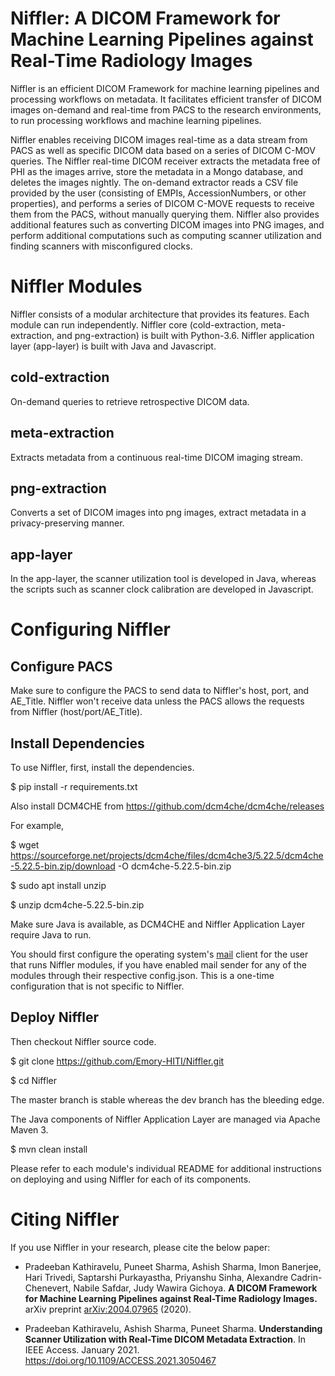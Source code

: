 # Niffler: A DICOM Framework for Machine Learning Pipelines against Real-Time Radiology Images

Niffler is an efficient DICOM Framework for machine learning pipelines and processing workflows on metadata. It facilitates efficient transfer of DICOM images on-demand and real-time from PACS to the research environments, to run processing workflows and machine learning pipelines.

Niffler enables receiving DICOM images real-time as a data stream from PACS as well as specific DICOM data based on a series of DICOM C-MOV queries. The Niffler real-time DICOM receiver extracts the metadata free of PHI as the images arrive, store the metadata in a Mongo database, and deletes the images nightly. The on-demand extractor reads a CSV file provided by the user (consisting of EMPIs, AccessionNumbers, or other properties), and performs a series of DICOM C-MOVE requests to receive them from the PACS, without manually querying them. Niffler also provides additional features such as converting DICOM images into PNG images, and perform additional computations such as computing scanner utilization and finding scanners with misconfigured clocks.


# Niffler Modules

Niffler consists of a modular architecture that provides its features. Each module can run independently. Niffler core (cold-extraction, meta-extraction, and png-extraction) is built with Python-3.6. Niffler application layer (app-layer) is built with Java and Javascript.

## cold-extraction

On-demand queries to retrieve retrospective DICOM data.

## meta-extraction

Extracts metadata from a continuous real-time DICOM imaging stream.

## png-extraction

Converts a set of DICOM images into png images, extract metadata in a privacy-preserving manner.

## app-layer

In the app-layer, the scanner utilization tool is developed in Java, whereas the scripts such as scanner clock calibration are developed in Javascript.



# Configuring Niffler

## Configure PACS

Make sure to configure the PACS to send data to Niffler's host, port, and AE_Title. Niffler won't receive data unless the PACS allows the requests from Niffler (host/port/AE_Title).

## Install Dependencies

To use Niffler, first, install the dependencies.

$ pip install -r requirements.txt

Also install DCM4CHE from https://github.com/dcm4che/dcm4che/releases

For example,

$ wget https://sourceforge.net/projects/dcm4che/files/dcm4che3/5.22.5/dcm4che-5.22.5-bin.zip/download -O dcm4che-5.22.5-bin.zip

$ sudo apt install unzip

$ unzip dcm4che-5.22.5-bin.zip

Make sure Java is available, as DCM4CHE and Niffler Application Layer require Java to run.

You should first configure the operating system's [mail](https://www.javatpoint.com/linux-mail-command) client for the user that runs Niffler modules, if you have enabled mail sender for any of the modules through their respective config.json. This is a one-time configuration that is not specific to Niffler.

## Deploy Niffler

Then checkout Niffler source code.

$ git clone https://github.com/Emory-HITI/Niffler.git

$ cd Niffler

The master branch is stable whereas the dev branch has the bleeding edge.

The Java components of Niffler Application Layer are managed via Apache Maven 3.

$ mvn clean install

Please refer to each module's individual README for additional instructions on deploying and using Niffler for each of its components.



# Citing Niffler

If you use Niffler in your research, please cite the below paper:

* Pradeeban Kathiravelu, Puneet Sharma, Ashish Sharma, Imon Banerjee, Hari Trivedi, Saptarshi Purkayastha, Priyanshu Sinha, Alexandre Cadrin-Chenevert, Nabile Safdar, Judy Wawira Gichoya. **A DICOM Framework for Machine Learning Pipelines against Real-Time Radiology Images.** arXiv preprint [arXiv:2004.07965](http://arxiv.org/abs/2004.07965) (2020).

* Pradeeban Kathiravelu, Ashish Sharma, Puneet Sharma. **Understanding Scanner Utilization with Real-Time DICOM Metadata Extraction**. In IEEE Access. January 2021. https://doi.org/10.1109/ACCESS.2021.3050467


